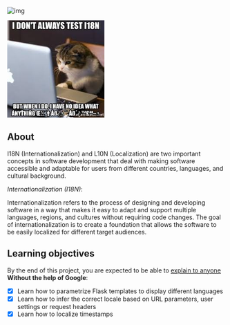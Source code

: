 ![img](https://assets.imaginablefutures.com/media/images/ALX_Logo.max-200x150.png)

![i-dont-always-tests-i-18-n](../memes/i-dont-always-test-i18n.jpeg)

## About
I18N (Internationalization) and L10N (Localization) are two important concepts in software development that deal with making software accessible and adaptable for users from different countries, languages, and cultural background.

_Internationalization (I18N)_:

Internationalization refers to the process of designing and developing software in a way that makes it easy to adapt and support multiple languages, regions, and cultures without requiring code changes. The goal of internationalization is to create a foundation that allows the software to be easily localized for different target audiences.

## Learning objectives
By the end of this project, you are expected to be able to [explain to anyone]() __Without the help of Google__:


- [X] Learn how to parametrize Flask templates to display different languages
- [X] Learn how to infer the correct locale based on URL parameters, user settings or request headers
- [X] Learn how to localize timestamps
